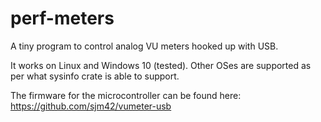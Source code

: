 # perf-meters

A tiny program to control analog VU meters hooked up with USB.

It works on Linux and Windows 10 (tested).
Other OSes are supported as per what sysinfo crate is able to support.

The firmware for the microcontroller can be found here: <https://github.com/sjm42/vumeter-usb>
